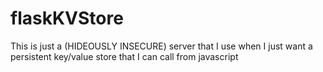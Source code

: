 # flaskKVStore

This is just a (HIDEOUSLY INSECURE) server that I use when I just want a  persistent key/value store that
I can call from javascript

